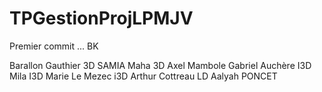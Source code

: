 # TPGestionProjLPMJV
Premier commit ... BK

Barallon Gauthier 3D
SAMIA   Maha 3D
Axel Mambole
Gabriel Auchère I3D
Mila I3D
Marie Le Mezec i3D
Arthur Cottreau LD
Aalyah PONCET 
